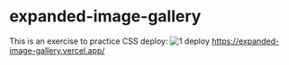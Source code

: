 # expanded-image-gallery
This is an exercise to practice CSS
deploy: 
![1](https://user-images.githubusercontent.com/91487119/219432759-1d430a60-3753-4478-a64d-558cc2cad5b8.png)
deploy https://expanded-image-gallery.vercel.app/
